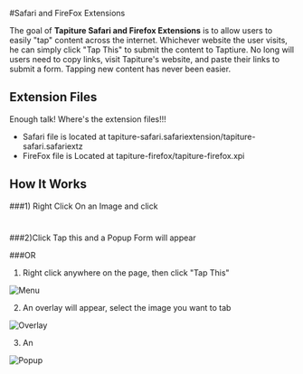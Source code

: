 #Safari and FireFox Extensions

The goal of **Tapiture Safari and Firefox Extensions** is to allow users to easily "tap" content across the internet. Whichever website the user visits, he can simply click "Tap This" to submit the content to Taptiure. No long will users need to copy links, visit Tapiture's website, and paste their links to submit a form. Tapping new content has never been easier.

## Extension Files

Enough talk! Where's the extension files!!!

* Safari file is located at tapiture-safari.safariextension/tapiture-safari.safariextz
* FireFox file is Located at tapiture-firefox/tapiture-firefox.xpi

## How It Works

###1) Right Click On an Image and click 

#

###2)Click Tap this and a Popup Form will appear


###OR

1) Right click anywhere on the page, then click "Tap This"

![Menu](http://i.imgur.com/qmpizvs.png)

2) An overlay will appear, select the image you want to tab

![Overlay](http://i.imgur.com/O7SaxlU)

3) An 

![Popup](http://i.imgur.com/4TrSvKd)